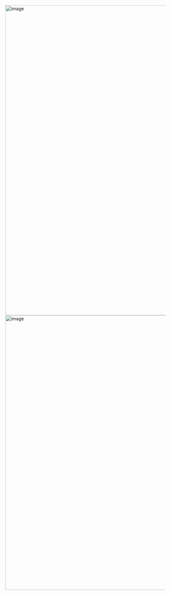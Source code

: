 <img width="1919" height="973" alt="image" src="https://github.com/user-attachments/assets/db235d4a-8a84-4e7e-b5b7-aeb0a931dacb" />
<img width="510" height="862" alt="image" src="https://github.com/user-attachments/assets/771d9ca7-c007-476c-abd0-72a1888825e9" />
